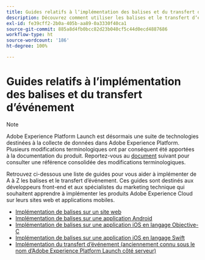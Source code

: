 ```yaml
---
title: Guides relatifs à lʼimplémentation des balises et du transfert dʼévénement
description: Découvrez comment utiliser les balises et le transfert dʼévénement pour implémenter les produits Adobe Experience Cloud sur vos sites web et applications mobiles.
exl-id: fe39cff2-2b0a-405b-aa89-0a3330f40ca1
source-git-commit: 885a8d4fb0bcc82d23b040cf5c44d0ecd4887686
workflow-type: ht
source-wordcount: '186'
ht-degree: 100%

---
```


# Guides relatifs à lʼimplémentation des balises et du transfert dʼévénement

>[!NOTE]
>
>Adobe Experience Platform Launch est désormais une suite de technologies destinées à la collecte de données dans Adobe Experience Platform. Plusieurs modifications terminologiques ont par conséquent été apportées à la documentation du produit. Reportez-vous au [document](../term-updates.md) suivant pour consulter une référence consolidée des modifications terminologiques.

Retrouvez ci-dessous une liste de guides pour vous aider à implémenter de A à Z les balises et le transfert dʼévénement. Ces guides sont destinés aux développeurs front-end et aux spécialistes du marketing technique qui souhaitent apprendre à implémenter les produits Adobe Experience Cloud sur leurs sites web et applications mobiles.

* [Implémentation de balises sur un site web](https://experienceleague.adobe.com/docs/platform-learn/implement-in-websites/overview.html?lang=fr)
* [Implémentation de balises sur une application Android](https://experienceleague.adobe.com/docs/platform-learn/implement-in-mobile-android-apps/overview.html?lang=fr)
* [Implémentation de balises sur une application iOS en langage Objective-C](https://experienceleague.adobe.com/docs/platform-learn/implement-in-mobile-ios-objective-c-apps/overview.html?lang=fr)
* [Implémentation de balises sur une application iOS en langage Swift](https://experienceleague.adobe.com/docs/platform-learn/implement-in-mobile-ios-swift-apps/overview.html?lang=fr)
* [Implémentation du transfert dʼévénement (anciennement connu sous le nom dʼAdobe Experience Platform Launch côté serveur)](https://experienceleague.adobe.com/docs/platform-learn/data-collection/event-forwarding/overview.html?lang=fr)
